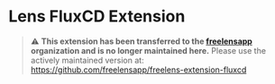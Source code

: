 

# Lens FluxCD Extension

> ⚠️ **This extension has been transferred to the [freelensapp](https://github.com/freelensapp/freelens-extension-fluxcd) organization and is no longer maintained here.**
> Please use the actively maintained version at: https://github.com/freelensapp/freelens-extension-fluxcd
